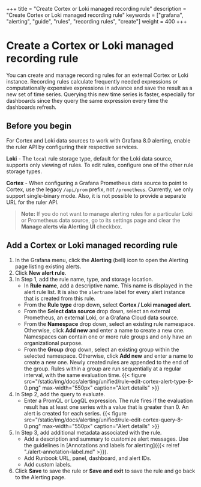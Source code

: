 +++
title = "Create Cortex or Loki managed recording rule"
description = "Create Cortex or Loki managed recording rule"
keywords = ["grafana", "alerting", "guide", "rules", "recording rules", "create"]
weight = 400
+++

# Create a Cortex or Loki managed recording rule

You can create and manage recording rules for an external Cortex or Loki instance. Recording rules calculate frequently needed expressions or computationally expensive expressions in advance and save the result as a new set of time series. Querying this new time series is faster, especially for dashboards since they query the same expression every time the dashboards refresh.

## Before you begin

For Cortex and Loki data sources to work with Grafana 8.0 alerting, enable the ruler API by configuring their respective services. 

**Loki** - The `local` rule storage type, default for the Loki data source, supports only viewing of rules. To edit rules, configure one of the other rule storage types. 

**Cortex** - When configuring a Grafana Prometheus data source to point to Cortex, use the legacy `/api/prom` prefix, not `/prometheus`. Currently, we only support single-binary mode. Also, it is not possible to provide a separate URL for the ruler API.

> **Note:** If you do not want to manage alerting rules for a particular Loki or Prometheus data source, go to its settings page and clear the **Manage alerts via Alerting UI** checkbox.

## Add a Cortex or Loki managed recording rule

1. In the Grafana menu, click the **Alerting** (bell) icon to open the Alerting page listing existing alerts.
1. Click **New alert rule**. 
1. In Step 1, add the rule name, type, and storage location.
    - In **Rule name**, add a descriptive name. This name is displayed in the alert rule list. It is also the `alertname` label for every alert instance that is created from this rule.
    - From the **Rule type** drop down, select **Cortex / Loki managed alert**.
    - From the **Select data source** drop down, select an external  Prometheus, an external Loki, or a Grafana Cloud data source.
    - From the **Namespace** drop down, select an existing rule namespace. Otherwise, click **Add new** and enter a name to create a new one. Namespaces can contain one or more rule groups and only have an organizational purpose.
    - From the **Group** drop down, select an existing group within the selected namespace. Otherwise, click **Add new** and enter a name to create a new one. Newly created rules are appended to the end of the group. Rules within a group are run sequentially at a regular interval, with the same evaluation time.
    {{< figure src="/static/img/docs/alerting/unified/rule-edit-cortex-alert-type-8-0.png" max-width="550px" caption="Alert details" >}}
1. In Step 2, add the query to evaluate.
    - Enter a PromQL or LogQL expression. The rule fires if the evaluation result has at least one series with a value that is greater than 0. An alert is created for each series.
    {{< figure src="/static/img/docs/alerting/unified/rule-edit-cortex-query-8-0.png" max-width="550px" caption="Alert details" >}}
1. In Step 3, add additional metadata associated with the rule.
    - Add a description and summary to customize alert messages. Use the guidelines in [Annotations and labels for alerting]({{< relref "./alert-annotation-label.md" >}}).
    -  Add Runbook URL, panel, dashboard, and alert IDs.  
    - Add custom labels.
1. Click **Save** to save the rule or **Save and exit** to save the rule and go back to the Alerting page.

